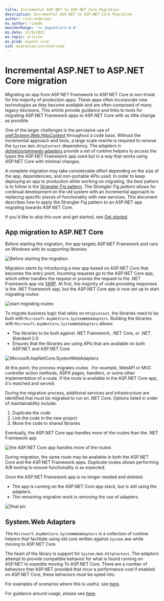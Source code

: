 ```yaml
---
title: Incremental ASP.NET to ASP.NET Core Migration
description: Incremental ASP.NET to ASP.NET Core Migration
author: rick-anderson
ms.author: riande
monikerRange: '>= aspnetcore-6.0'
ms.date: 11/9/2022
ms.topic: article
ms.prod: aspnet-core
uid: migration/inc/overview
---
```


# Incremental ASP.NET to ASP.NET Core migration

Migrating an app from ASP.NET Framework to ASP.NET Core is non-trivial for the majority of production apps. These apps often incorporate new technologies as they become available and are often composed of many legacy decisions. This article provide guidance and links to tools for migrating ASP.NET Framework apps to ASP.NET Core with as little change as possible.

One of the larger challenges is the pervasive use of <xref:System.Web.HttpContext> throughout a code base. Without the incremental approach and tools, a large scale rewrite is required to remove the `System.Web.HttpContext` dependency. The adapters in [dotnet/systemweb-adapters](https://github.com/dotnet/systemweb-adapters) provide a set of runtime helpers to access the types the ASP.NET Framework app used but in a way that works using ASP.NET Core with minimal changes.

A complete migration may take considerable effort depending on the size of the app, dependencies, and non-portable APIs used. In order to keep deploying an app to production while working on migrating, the best pattern is to follow is the [Strangler Fig pattern](/azure/architecture/patterns/strangler-fig). The *Strangler Fig pattern* allows for continual development on the old system with an incremental approach to replacing specific pieces of functionality with new services. This document describes how to apply the Strangler Fig pattern to an ASP.NET app migrating towards ASP.NET Core.

If you'd like to skip this over and get started, see [Get started](xref:migration/inc/start).

## App migration to ASP.NET Core

Before starting the migration, the app targets ASP.NET Framework and runs on Windows with its supporting libraries:

![Before starting the migration](~/migration/inc/overview/static/1.png)

Migration starts by introducing a new app based on ASP.NET Core that becomes the entry point. Incoming requests go to the ASP.NET Core app, which either handles the request or proxies the request to the .NET Framework app via [YARP](https://microsoft.github.io/reverse-proxy/). At first, the majority of code providing responses is the .NET Framework app, but the ASP.NET Core app is now set up to start migrating routes:

![start migrating routes](~/migration/inc/overview/static/nop.png)

To migrate business logic that relies on `HttpContext`, the libraries need to be built with `Microsoft.AspNetCore.SystemWebAdapters`. Building the libraries with `Microsoft.AspNetCore.SystemWebAdapters` allows:

* The libraries to be built against .NET Framework, .NET Core, or .NET Standard 2.0.
* Ensures that the libraries are using APIs that are available on both ASP.NET and ASP.NET Core.

![Microsoft.AspNetCore.SystemWebAdapters](~/migration/inc/overview/static/sys_adapt.png)

<!-- Review: Why does this need to be serialized? Can't one team migrate WebAPI, another specific controllers, another, ASPX pages, etc -->
At this point, the process migrates routes <!--over one at a time-->. For example, WebAPI or MVC controller action methods, ASPX pages, handlers, or some other implementation of a route. If the route is available in the ASP.NET Core app, it's matched and served.

During the migration process, additional services and infrastructure are identified that must be migrated to run on .NET Core. Options listed in order of maintainability include:

1. Duplicate the code
2. Link the code in the new project
3. Move the code to shared libraries

Eventually, the ASP.NET Core app handles more of the routes than the .NET Framework app

![the ASP.NET Core app handles more of the routes](~/migration/inc/overview/static/sys_adapt.png)

During migration, the same route may be available in both the ASP.NET Core and the ASP.NET Framework apps. Duplicate routes allows performing A/B testing to ensure functionality is as expected.

Once the ASP.NET Framework app is no longer needed and deleted:

* The app is running on the ASP.NET Core app stack, but is still using the adapters.
* The remaining migration work is removing the use of adapters.

![final pic](~/migration/inc/overview/static/final.png)

## System.Web Adapters

The `Microsoft.AspNetCore.SystemWebAdapters` is a collection of runtime helpers that facilitate using old core <!-- Review: What's old core? --> written against `System.Web` while moving to ASP.NET Core.

The heart of the library is support for `System.Web.HttpContext`. The adaptors attempt to provide compatible behavior for what is found running on ASP.NET to expedite moving To ASP.NET Core. There are a number of behaviors that ASP.NET provided that incur a performance cost if enabled on ASP.NET Core, these behaviors must be opted into.

For examples of scenarios where this is useful, see [here](xref:migration/inc/adapters).

For guidance around usage, please see [here](xref:migration/inc/usage_guidance).
